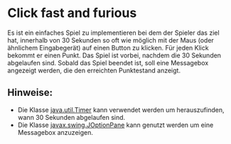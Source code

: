 # Click fast and furious


Es ist ein einfaches Spiel zu implementieren bei dem der Spieler das ziel hat, innerhalb von 30 Sekunden so oft wie möglich mit der Maus (oder ähnlichem Eingabegerät) auf einen Button zu klicken. Für jeden Klick bekommt er einen Punkt. 
Das Spiel ist vorbei, nachdem die 30 Sekunden abgelaufen sind. Sobald das Spiel beendet ist, soll eine Messagebox angezeigt werden, die den erreichten Punktestand anzeigt.

## Hinweise:
- Die Klasse [java.util.Timer](https://docs.oracle.com/javase/7/docs/api/java/util/Timer.html) kann verwendet werden um herauszufinden, wann 30 Sekunden abgelaufen sind. 
- Die Klasse [javax.swing.JOptionPane](https://docs.oracle.com/javase/tutorial/uiswing/components/dialog.html) kann genutzt werden um eine Messagebox anzuzeigen.
